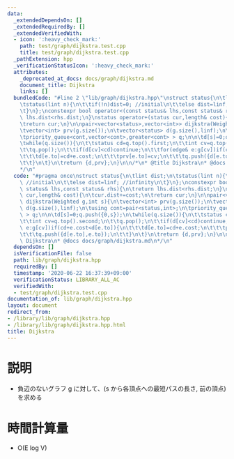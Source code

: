 ```yaml
---
data:
  _extendedDependsOn: []
  _extendedRequiredBy: []
  _extendedVerifiedWith:
  - icon: ':heavy_check_mark:'
    path: test/graph/dijkstra.test.cpp
    title: test/graph/dijkstra.test.cpp
  _pathExtension: hpp
  _verificationStatusIcon: ':heavy_check_mark:'
  attributes:
    _deprecated_at_docs: docs/graph/dijkstra.md
    document_title: Dijkstra
    links: []
  bundledCode: "#line 2 \"lib/graph/dijkstra.hpp\"\nstruct status{\n\tlint dist;\n\
    \tstatus(lint n){\n\t\tif(!n)dist=0; //initial\n\t\telse dist=linf; //infinity\n\
    \t}\n};\nconstexpr bool operator<(const status& lhs,const status& rhs){\n\treturn\
    \ lhs.dist<rhs.dist;\n}\nstatus operator+(status cur,length& cost){\n\tcur.dist+=cost;\n\
    \treturn cur;\n}\n\npair<vector<status>,vector<int>> dijkstra(Weighted g,int s){\n\
    \tvector<int> prv(g.size());\n\tvector<status> d(g.size(),linf);\n\tusing cont=pair<status,int>;\n\
    \tpriority_queue<cont,vector<cont>,greater<cont> > q;\n\n\td[s]=0;q.push({0,s});\n\
    \twhile(q.size()){\n\t\tstatus cd=q.top().first;\n\t\tint cv=q.top().second;\n\
    \t\tq.pop();\n\t\tif(d[cv]<cd)continue;\n\t\tfor(edge& e:g[cv])if(cd+e.cost<d[e.to]){\n\
    \t\t\td[e.to]=cd+e.cost;\n\t\t\tprv[e.to]=cv;\n\t\t\tq.push({d[e.to],e.to});\n\
    \t\t}\n\t}\n\treturn {d,prv};\n}\n\n/*\n* @title Dijkstra\n* @docs docs/graph/dijkstra.md\n\
    */\n"
  code: "#pragma once\nstruct status{\n\tlint dist;\n\tstatus(lint n){\n\t\tif(!n)dist=0;\
    \ //initial\n\t\telse dist=linf; //infinity\n\t}\n};\nconstexpr bool operator<(const\
    \ status& lhs,const status& rhs){\n\treturn lhs.dist<rhs.dist;\n}\nstatus operator+(status\
    \ cur,length& cost){\n\tcur.dist+=cost;\n\treturn cur;\n}\n\npair<vector<status>,vector<int>>\
    \ dijkstra(Weighted g,int s){\n\tvector<int> prv(g.size());\n\tvector<status>\
    \ d(g.size(),linf);\n\tusing cont=pair<status,int>;\n\tpriority_queue<cont,vector<cont>,greater<cont>\
    \ > q;\n\n\td[s]=0;q.push({0,s});\n\twhile(q.size()){\n\t\tstatus cd=q.top().first;\n\
    \t\tint cv=q.top().second;\n\t\tq.pop();\n\t\tif(d[cv]<cd)continue;\n\t\tfor(edge&\
    \ e:g[cv])if(cd+e.cost<d[e.to]){\n\t\t\td[e.to]=cd+e.cost;\n\t\t\tprv[e.to]=cv;\n\
    \t\t\tq.push({d[e.to],e.to});\n\t\t}\n\t}\n\treturn {d,prv};\n}\n\n/*\n* @title\
    \ Dijkstra\n* @docs docs/graph/dijkstra.md\n*/\n"
  dependsOn: []
  isVerificationFile: false
  path: lib/graph/dijkstra.hpp
  requiredBy: []
  timestamp: '2020-06-22 16:37:39+09:00'
  verificationStatus: LIBRARY_ALL_AC
  verifiedWith:
  - test/graph/dijkstra.test.cpp
documentation_of: lib/graph/dijkstra.hpp
layout: document
redirect_from:
- /library/lib/graph/dijkstra.hpp
- /library/lib/graph/dijkstra.hpp.html
title: Dijkstra
---
```

# 説明
- 負辺のないグラフ g に対して、(s から各頂点への最短パスの長さ, 前の頂点)を求める 
# 時間計算量
- O(E log V)